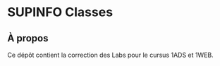 # SUPINFO Classes

## À propos

Ce dépôt contient la correction des Labs pour le cursus 1ADS et 1WEB.

